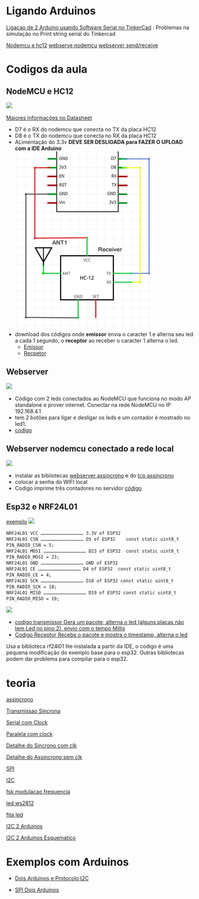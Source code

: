 # Ligando Arduinos

[Ligacao de 2 Arduino usando Software Serial no TinkerCad](https://www.tinkercad.com/things/kE2oykfE4eb-software-serial) : Problemas na simulação no Print string serial do Tinkercad

[Nodemcu e hc12](https://www.esp8266.com/viewtopic.php?f=160&t=14367)
[webserve nodemcu](https://rees52.com/iot/4821-turn-onoff-led-via-web-server-using-nodemcu-esp8266-12e-board-kt574)
[webserver send/receive](https://randomnerdtutorials.com/esp8266-nodemcu-web-server-sent-events-sse/)

# Codigos da aula

## NodeMCU e HC12

![](https://howtomechatronics.com/wp-content/uploads/2017/07/HC-12-Wireless-Serial-Communication-Module.jpg?ezimgfmt=ng:webp/ngcb2)

[Maiores informações no Datasheet](https://www.elecrow.com/download/HC-12.pdf)

* D7 é o RX do nodemcu que conecta no TX da placa HC12
* D8 é o TX do nodemcu que conecta no RX da placa HC12
* ALimentação do 3.3v **DEVE SER DESLIGADA para FAZER O UPLOAD com a IDE Arduino**
![](https://github.com/arduinoufv/inf351/blob/master/2022/Protocolos/Captura%20de%20tela%20de%202022-11-19%2013-07-43.png?raw=true)
* download dos códigos onde **emissor** envia o caracter 1 e alterna seu led a cada 1 segundo, o **receptor** ao receber o caracter 1 alterna o led.
    * [Emissor](https://github.com/arduinoufv/inf351/blob/master/2022/Protocolos/emissor_node_hc12.ino)
    * [Recpetor](https://github.com/arduinoufv/inf351/blob/master/2022/Protocolos/receptor_node_12.ino)

## Webserver 

![](https://lastminuteengineers.b-cdn.net/wp-content/uploads/arduino/ESP8266-NodeMCU-Web-Server-Soft-Access-Point-AP-Mode-Demonstration.png)

* Código com 2 leds conectados ao NodeMCU que funciona no modo AP standalone e prover internet. Conectar na rede NodeMCU no IP 192.168.4.1
* tem 2 botões para ligar e desligar os leds e um contador é mostrado no led1. 
* [codigo](https://github.com/arduinoufv/inf351/blob/master/2022/Protocolos/webserver_standalone_node_2led_d3_d5.ino)


## Webserver nodemcu conectado a rede local

![](https://lastminuteengineers.b-cdn.net/wp-content/uploads/arduino/ESP8266-NodeMCU-Web-Server-Station-STA-Mode-Demonstration.png)

* instalar as bibliotecas [webserver assincrono](https://github.com/me-no-dev/ESPAsyncWebServer/archive/master.zip) e do [tcp assincrono](https://github.com/me-no-dev/ESPAsyncTCP/archive/master.zip)
* colocar a senha do WIFI local
* Codigo imprime três contadores no servidor [código](https://github.com/arduinoufv/inf351/blob/master/2022/Protocolos/webserver_conectado_WIFI_local_node.ino)

## Esp32 e NRF24L01

[exemplo](https://how2electronics.com/stm32-nrf24l01-node-with-esp32-nrf24l01-gateway/)
![](https://how2electronics.com/wp-content/uploads/2020/10/circuit-ESP32-nRF24L01-442x360.png)
```
NRF24L01 VCC ………………………………………… 3.3V of ESP32
NRF24L01 CSN ………………………………………… D5 of ESP32    const static uint8_t PIN_RADIO_CSN = 5;
NRF24L01 MOSI ………………………………………… D23 of ESP32  const static uint8_t PIN_RADIO_MOSI = 23;
NRF24L01 GND ………………………………………… GND of ESP32
NRF24L01 CE ………………………………………… D4 of ESP32  const static uint8_t PIN_RADIO_CE = 4;
NRF24L01 SCK ………………………………………… D18 of ESP32 const static uint8_t PIN_RADIO_SCK = 18;
NRF24L01 MISO ………………………………………… D19 of ESP32 const static uint8_t PIN_RADIO_MISO = 19;
```
![](https://components101.com/sites/default/files/component_pin/nRF24L01-Pinout.png)

* [codigo transmissor Gera um pacote, alterna o led (alguns placas não tem Led no pino 2), envio com o tempo Millis](https://github.com/arduinoufv/inf351/blob/master/2022/Protocolos/Basic_TX_ESP32_led_rf24.ino)
* [Codigo Receptor Recebe o pacote e mostra o timestamp, alterna o led](https://github.com/arduinoufv/inf351/blob/master/2022/Protocolos/Basic_TX_ESP32_led_rf24.ino)

Usa a biblioteca rf24l01 lite instalada a partir da IDE, o codigo é uma pequena modificação do exemplo base para o esp32. Outras bibliotecas podem dar problema para compilar para o esp32. 

# teoria
[assincrono](https://media.geeksforgeeks.org/wp-content/uploads/20190523143244/Untitled-Diagram-421.png)

[Transmissao Sincrona](https://media.geeksforgeeks.org/wp-content/uploads/20190523143224/Untitled-Diagram-411.png)

[Serial com Clock](https://circuitdigest.com/sites/default/files/inlineimages/u/Serial-communication.png)

[Paralela com clock](https://circuitdigest.com/sites/default/files/inlineimages/u/Parallel-communication.png)

[Detalhe do Sincrono com clk](https://circuitdigest.com/sites/default/files/inlineimages/u1/Synchronous-Serial-Communication.png)

[Detalhe do Assincrono sem clk](https://circuitdigest.com/sites/default/files/inlineimages/u1/Asynchronous-Serial-Communication.png)

[SPI](https://circuitdigest.com/sites/default/files/inlineimages/u/SPI-communication.png)

[I2C](https://circuitdigest.com/sites/default/files/inlineimages/u/I2C-Communication-Working.png)

[fsk modulacao frequencia](https://www.elprocus.com/wp-content/uploads/2016/10/Frequency-Shift-Keying.png)

[led ws2812](https://cpldcpu.files.wordpress.com/2014/01/ws2812_protocol.png?w=527&h=230)

[fita led](https://hackaday.com/wp-content/uploads/2014/12/programming_incorrect.png?w=800)

[I2C 2 Arduinos](https://www.arduino.cc/wiki/static/4c35b7e5d5136ddeac81c1672a6abc7b/5a190/Master_Sender_bb.png)

[I2C 2 Arduinos Esquematico](https://www.arduino.cc/en/uploads/Tutorial/Master_Sender_sch.png)


# Exemplos com Arduinos

* [Dois Arduinos e Protocolo I2C](https://www.arduino.cc/en/Tutorial/LibraryExamples/MasterWriter)

* [SPI Dois Arduinos](http://arduino-er.blogspot.com/2014/09/communication-betweeen-arduinos-using.html)
